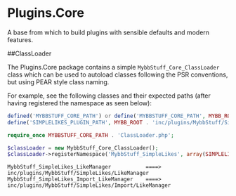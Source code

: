 Plugins.Core
============

A base from which to build plugins with sensible defaults and modern features.

##ClassLoader

The Plugins.Core package contains a simple `MybbStuff_Core_ClassLoader` class which can be used to autoload classes following the PSR conventions, but using PEAR style class naming.

For example, see the following classes and their expected paths (after having registered the namespace as seen below):

```php
defined('MYBBSTUFF_CORE_PATH') or define('MYBBSTUFF_CORE_PATH', MYBB_ROOT . 'inc/plugins/MybbStuff/Core/');
define('SIMPLELIKES_PLUGIN_PATH', MYBB_ROOT . 'inc/plugins/MybbStuff/SimpleLikes');

require_once MYBBSTUFF_CORE_PATH . 'ClassLoader.php';

$classLoader = new MybbStuff_Core_ClassLoader();
$classLoader->registerNamespace('MybbStuff_SimpleLikes', array(SIMPLELIKES_PLUGIN_PATH));
```

```
MybbStuff_SimpleLikes_LikeManager           ====> inc/plugins/MybbStuff/SimpleLikes/LikeManager
MybbStuff_SimpleLikes_Import_LikeManager    ====> inc/plugins/MybbStuff/SimpleLikes/Import/LikeManager
```
